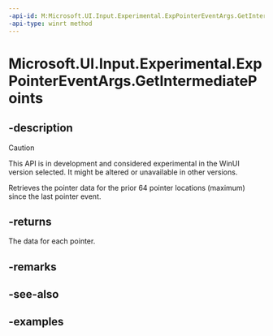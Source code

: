 ```yaml
---
-api-id: M:Microsoft.UI.Input.Experimental.ExpPointerEventArgs.GetIntermediatePoints
-api-type: winrt method
---
```


# Microsoft.UI.Input.Experimental.ExpPointerEventArgs.GetIntermediatePoints

<!--
public System.Collections.Generic.IList<Microsoft.UI.Input.Experimental.ExpPointerPoint> GetIntermediatePoints ();
-->

## -description

> [!CAUTION]
> This API is in development and considered experimental in the WinUI version selected. It might be altered or unavailable in other versions.

Retrieves the pointer data for the prior 64 pointer locations (maximum) since the last pointer event.

## -returns

The data for each pointer.

## -remarks

## -see-also

## -examples
